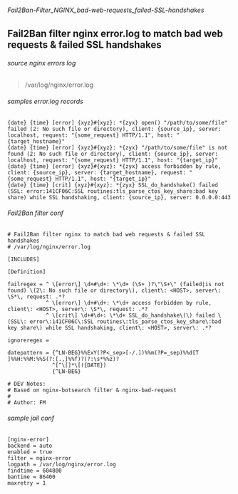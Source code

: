 ###### Fail2Ban-Filter_NGINX_bad-web-requests_failed-SSL-handshakes

## Fail2Ban filter nginx error.log to match bad web requests &amp; failed SSL handshakes

###### source nginx errors log
> /var/log/nginx/error.log

###### samples error.log records
```
{date} {time} [error] {xyz}#{xyz}: *{zyx} open() "/path/to/some/file" failed (2: No such file or directory), client: {source_ip}, server: localhost, request: "{some_request} HTTP/1.1", host: "{target_hostname}"
{date} {time} [error] {xyz}#{xyz}: *{zyx} "/path/to/some/file" is not found (2: No such file or directory), client: {source_ip}, server: localhost, request: "{some_request} HTTP/1.1", host: "{target_ip}"
{date} {time} [error] {xyz}#{xyz}: *{zyx} access forbidden by rule, client: {source_ip}, server: {target_hostname}, request: "{some_request} HTTP/1.1", host: "{target_ip}"
{date} {time} [crit] {xyz}#{xyz}: *{zyx} SSL_do_handshake() failed (SSL: error:141CF06C:SSL routines:tls_parse_ctos_key_share:bad key share) while SSL handshaking, client: {source_ip}, server: 0.0.0.0:443
```

###### Fail2Ban filter conf
```
# Fail2Ban filter nginx to match bad web requests & failed SSL handshakes
# /var/log/nginx/error.log

[INCLUDES]

[Definition]

failregex = ^ \[error\] \d+#\d+: \*\d+ (\S+ )?\"\S+\" (failed|is not found) \(2\: No such file or directory\), client\: <HOST>, server\: \S*\, request: .*?
            ^ \[error\] \d+#\d+: \*\d+ access forbidden by rule, client\: <HOST>, server\: \S*\, request: .*?
            ^ \[crit\] \d+#\d+: \*\d+ SSL_do_handshake\(\) failed \(SSL\: error\:141CF06C\:SSL routines\:tls_parse_ctos_key_share\:bad key share\) while SSL handshaking, client\: <HOST>, server\: .*?

ignoreregex =

datepattern = {^LN-BEG}%%ExY(?P<_sep>[-/.])%%m(?P=_sep)%%d[T ]%%H:%%M:%%S(?:[.,]%%f)?(?:\s*%%z)?
              ^[^\[]*\[({DATE})
              {^LN-BEG}

# DEV Notes:
# Based on nginx-botsearch filter & nginx-bad-request
# 
# Author: FM
```

###### sample jail conf
```
[nginx-error]
backend = auto
enabled = true
filter = nginx-error
logpath = /var/log/nginx/error.log
findtime = 604800
bantime = 86400
maxretry = 1
```
